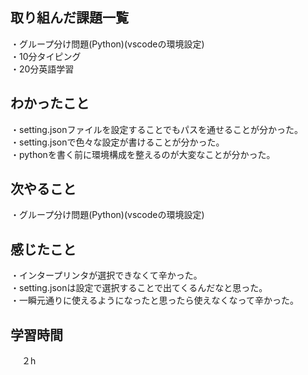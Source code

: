 ## 取り組んだ課題一覧
・グループ分け問題(Python)(vscodeの環境設定)
<br>・10分タイピング
<br>・20分英語学習


## わかったこと
・setting.jsonファイルを設定することでもパスを通せることが分かった。
<br>・setting.jsonで色々な設定が書けることが分かった。
<br>・pythonを書く前に環境構成を整えるのが大変なことが分かった。
## 次やること
・グループ分け問題(Python)(vscodeの環境設定)

## 感じたこと
・インタープリンタが選択できなくて辛かった。
<br>・setting.jsonは設定で選択することで出てくるんだなと思った。
<br>・一瞬元通りに使えるようになったと思ったら使えなくなって辛かった。

## 学習時間
　  ２h
